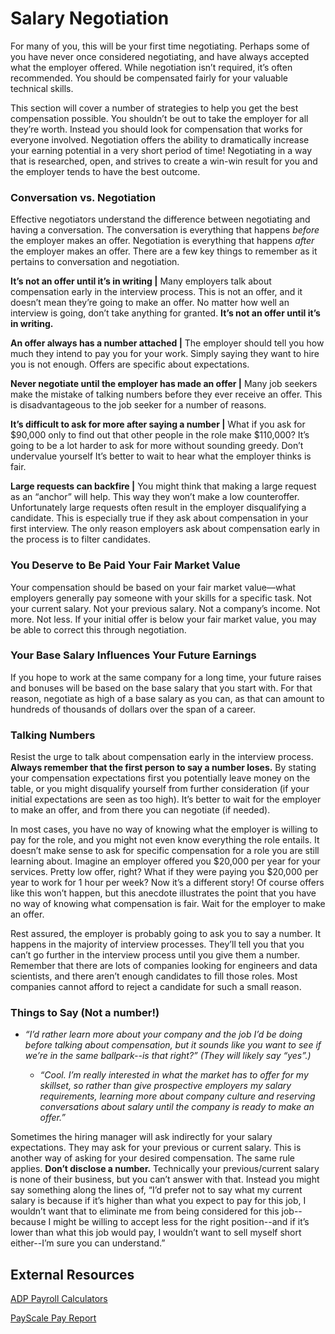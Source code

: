 # Salary Negotiation

For many of you, this will be your first time negotiating.  Perhaps some of you have never once considered negotiating, and have always accepted what the employer offered.  While negotiation isn’t required, it’s often recommended. You should be compensated fairly for your valuable technical skills.  

This section will cover a number of strategies to help you get the best compensation possible.  You shouldn’t be out to take the employer for all they’re worth.  Instead you should look for compensation that works for everyone involved.  Negotiation offers the ability to dramatically increase your earning potential in a very short period of time! Negotiating in a way that is researched, open, and strives to create a win-win result for you and the employer tends to have the best outcome.

### __Conversation vs. Negotiation__ 

Effective negotiators understand the difference between negotiating and having a conversation.  The conversation is everything that happens _before_ the employer makes an offer.  Negotiation is everything that happens _after_ the employer makes an offer.  There are a few key things to remember as it pertains to conversation and negotiation.  
 
__It’s not an offer until it’s in writing |__ Many employers talk about compensation early in the interview process.  This is not an offer, and it doesn’t mean they’re going to make an offer.  No matter how well an interview is going, don’t take anything for granted.  __It’s not an offer until it’s in writing.__

__An offer always has a number attached |__ The employer should tell you how much they intend to pay you for your work.  Simply saying they want to hire you is not enough.  Offers are specific about expectations. 

__Never negotiate until the employer has made an offer |__ Many job seekers make the mistake of talking numbers before they ever receive an offer.  This is disadvantageous to the job seeker for a number of reasons. 

__It’s difficult to ask for more after saying a number |__ What if you ask for $90,000 only to find out that other people in the role make $110,000?  It’s going to be a lot harder to ask for more without sounding greedy.  Don’t undervalue yourself It’s better to wait to hear what the employer thinks is fair. 

__Large requests can backfire |__ You might think that making a large request as an “anchor” will help.  This way they won’t make a low counteroffer.  Unfortunately large requests often result in the employer disqualifying a candidate.  This is especially true if they ask about compensation in your first interview.  The only reason employers ask about compensation early in the process is to filter candidates.  

### You Deserve to Be Paid Your Fair Market Value 

Your compensation should be based on your fair market value—what employers generally pay someone with your skills for a specific task. Not your current salary. Not your previous salary. Not a company’s income. Not more. Not less. If your initial offer is below your fair market value, you may be able to correct this through negotiation. 

### Your Base Salary Influences Your Future Earnings  
If you hope to work at the same company for a long time, your future raises and bonuses will be based on the base salary that you start with. For that reason, negotiate as high of a base salary as you can, as that can amount to hundreds of thousands of dollars over the span of a career.  

### Talking Numbers
Resist the urge to talk about compensation early in the interview process.  __Always remember that the first person to say a number loses.__  By stating your compensation expectations first you potentially leave money on the table, or you might disqualify yourself from further consideration (if your initial expectations are seen as too high).  It’s better to wait for the employer to make an offer, and from there you can negotiate (if needed).

In most cases, you have no way of knowing what the employer is willing to pay for the role, and you might not even know everything the role entails.  It doesn’t make sense to ask for specific compensation for a role you are still learning about.  Imagine an employer offered you $20,000 per year for your services.  Pretty low offer, right?  What if they were paying you $20,000 per year to work for 1 hour per week?  Now it’s a different story!  Of course offers like this won’t happen, but this anecdote illustrates the point that you have no way of knowing what compensation is fair.  Wait for the employer to make an offer. 

Rest assured, the employer is probably going to ask you to say a number.  It happens in the majority of interview processes.  They’ll tell you that you can’t go further in the interview process until you give them a number.  Remember that there are lots of companies looking for engineers and data scientists, and there aren’t enough candidates to fill those roles.  Most companies cannot afford to reject a candidate for such a small reason. 

### Things to Say (Not a number!)

* _“I’d rather learn more about your company and the job I’d be doing before talking about compensation, but it sounds like you want to see if we’re in the same ballpark--is that right?” (They will likely say “yes”.)_

     * _“Cool.  I’m really interested in what the market has to offer for my skillset, so rather than give prospective employers my salary requirements, learning more about company culture and reserving conversations about salary until the company is ready to make an offer.”_

Sometimes the hiring manager will ask indirectly for your salary expectations.  They may ask for your previous or current salary.  This is another way of asking for your desired compensation.  The same rule applies.  __Don’t disclose a number.__  Technically your previous/current salary is none of their business, but you can’t answer with that.  Instead you might say something along the lines of, “I’d prefer not to say what my current salary is because if it’s higher than what you expect to pay for this job, I wouldn’t want that to eliminate me from being considered for this job--because I might be willing to accept less for the right position--and if it’s lower than what this job would pay, I wouldn’t want to sell myself short either--I’m sure you can understand.”

## External Resources
[ADP Payroll Calculators](https://www.adp.com/resources/tools/calculators)

[PayScale Pay Report](https://www.payscale.com/my/survey?start) 
